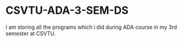 # CSVTU-ADA-3-SEM-DS
I am storing all the programs which i did during ADA course in my 3rd semester at CSVTU.
